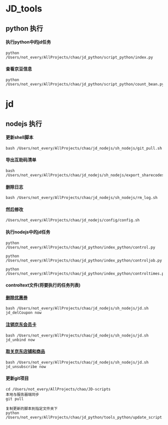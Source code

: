 # JD_tools
## python 执行
#### 执行python中的jd任务
```
python /Users/not_every/AllProjects/chao/jd_python/script_python/index.py  
```
#### 查看京豆信息
```
python /Users/not_every/AllProjects/chao/jd_python/script_python/count_bean.py  
```
# jd
## nodejs 执行

#### 更新shell脚本
```
bash /Users/not_every/AllProjects/chao/jd_nodejs/sh_nodejs/git_pull.sh
```
#### 导出互助码清单
```
bash /Users/not_every/AllProjects/chao/jd_nodejs/sh_nodejs/export_sharecodes.sh
```
#### 删除日志
```
bash /Users/not_every/AllProjects/chao/jd_nodejs/sh_nodejs/rm_log.sh
```


#### 然后修改
```
/Users/not_every/AllProjects/chao/jd_nodejs/config/config.sh
```
#### 执行nodejs中的jd任务
```
python /Users/not_every/AllProjects/chao/jd_python/index_python/control.py  
```
```
python /Users/not_every/AllProjects/chao/jd_python/index_python/controljob.py  
```
```
python /Users/not_every/AllProjects/chao/jd_python/index_python/controltimes.py  
```
#### controltext文件(将要执行的任务列表)

#### [删除优惠券](./jd_scripts/scripts/jd_delCoupon.js)
```
bash /Users/not_every/AllProjects/chao/jd_nodejs/sh_nodejs/jd.sh jd_delCoupon now
```
#### [注销京东会员卡](./jd_scripts/scripts/jd_unbind.js)
```
bash /Users/not_every/AllProjects/chao/jd_nodejs/sh_nodejs/jd.sh jd_unbind now
```
#### [取关京东店铺和商品](./jd_scripts/scripts/jd_unsubscribe.js)
```
bash /Users/not_every/AllProjects/chao/jd_nodejs/sh_nodejs/jd.sh jd_unsubscribe now
```

#### 更新git项目
```
cd /Users/not_every/AllProjects/chao/JD-scripts
本地与服务器端同步
git pull

复制更新的脚本到指定文件夹下
python /Users/not_every/AllProjects/chao/jd_python/tools_python/update_script.py  
```
